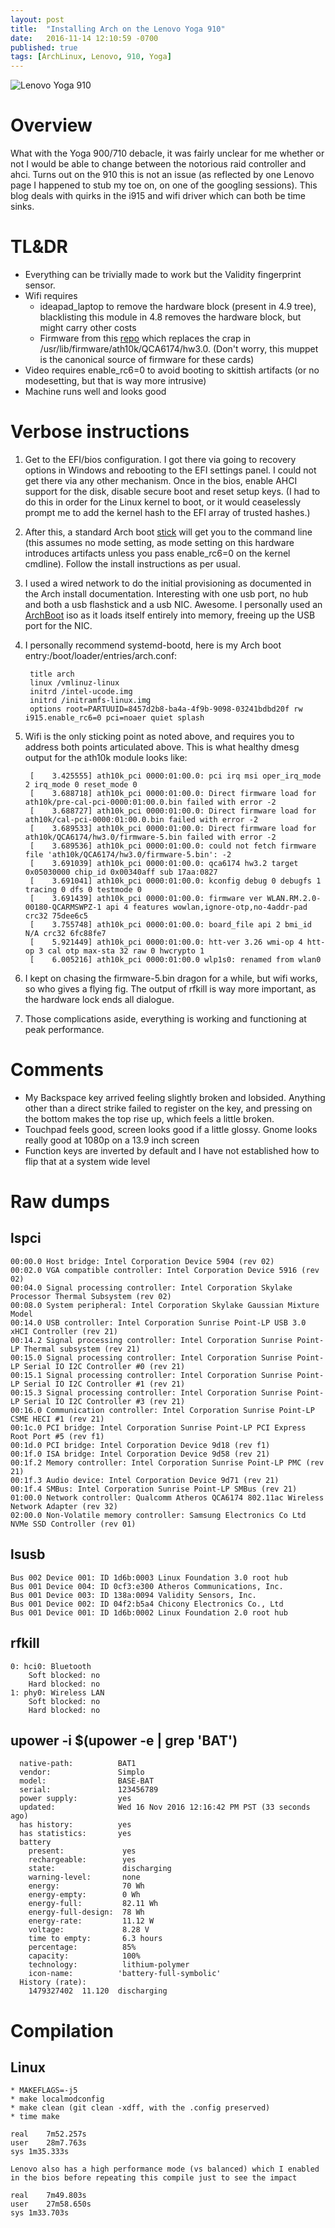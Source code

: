 ```yaml
---
layout: post
title:  "Installing Arch on the Lenovo Yoga 910"
date:   2016-11-14 12:10:59 -0700
published: true
tags: [ArchLinux, Lenovo, 910, Yoga]
---
```


![Lenovo Yoga 910](/img/910.jpg "The beast in question, in action, writing this blog entry")

# Overview

What with the Yoga 900/710 debacle, it was fairly unclear for me whether or not I would be able to change between the notorious raid controller and ahci. Turns out on the 910 this is not an issue (as reflected by one Lenovo page I happened to stub my toe on, on one of the googling sessions). This blog deals with quirks in the i915 and wifi driver which can both be time sinks.

# TL&DR

* Everything can be trivially made to work but the Validity fingerprint sensor.
* Wifi requires
  * ideapad_laptop to remove the hardware block (present in 4.9 tree), blacklisting this module in 4.8 removes the hardware block, but might carry other costs
  * Firmware from this [repo](https://github.com/kvalo/ath10k-firmware) which replaces the crap in /usr/lib/firmware/ath10k/QCA6174/hw3.0. (Don't worry, this muppet is the canonical source of firmware for these cards)
* Video requires enable_rc6=0 to avoid booting to skittish artifacts (or no modesetting, but that is way more intrusive)
* Machine runs well and looks good

# Verbose instructions

1. Get to the EFI/bios configuration. I got there via going to recovery options in Windows and rebooting to the EFI settings panel. I could not get there via any other mechanism. Once in the bios, enable AHCI support for the disk, disable secure boot and reset setup keys. (I had to do this in order for the Linux kernel to boot, or it would ceaselessly prompt me to add the kernel hash to the EFI array of trusted hashes.)
2. After this, a standard Arch boot [stick](https://wiki.archlinux.org/index.php/USB_flash_installation_media) will get you to the command line (this assumes no mode setting, as mode setting on this hardware introduces artifacts unless you pass enable_rc6=0 on the kernel cmdline). Follow the install instructions as per usual.
3. I used a wired network to do the initial provisioning as documented in the Arch install documentation. Interesting with one usb port, no hub and both a usb flashstick and a usb NIC. Awesome. I personally used an [ArchBoot](https://wiki.archlinux.org/index.php/archboot) iso as it loads itself entirely into memory, freeing up the USB port for the NIC.
4. I personally recommend systemd-bootd, here is my Arch boot entry:/boot/loader/entries/arch.conf:

        title arch
        linux /vmlinuz-linux
        initrd /intel-ucode.img
        initrd /initramfs-linux.img
        options root=PARTUUID=8457d2b8-ba4a-4f9b-9098-03241bdbd20f rw i915.enable_rc6=0 pci=noaer quiet splash

5. Wifi is the only sticking point as noted above, and requires you to address both points articulated above. This is what healthy dmesg output for the ath10k module looks like:

        [    3.425555] ath10k_pci 0000:01:00.0: pci irq msi oper_irq_mode 2 irq_mode 0 reset_mode 0
        [    3.688718] ath10k_pci 0000:01:00.0: Direct firmware load for ath10k/pre-cal-pci-0000:01:00.0.bin failed with error -2
        [    3.688727] ath10k_pci 0000:01:00.0: Direct firmware load for ath10k/cal-pci-0000:01:00.0.bin failed with error -2
        [    3.689533] ath10k_pci 0000:01:00.0: Direct firmware load for ath10k/QCA6174/hw3.0/firmware-5.bin failed with error -2
        [    3.689536] ath10k_pci 0000:01:00.0: could not fetch firmware file 'ath10k/QCA6174/hw3.0/firmware-5.bin': -2
        [    3.691039] ath10k_pci 0000:01:00.0: qca6174 hw3.2 target 0x05030000 chip_id 0x00340aff sub 17aa:0827
        [    3.691041] ath10k_pci 0000:01:00.0: kconfig debug 0 debugfs 1 tracing 0 dfs 0 testmode 0
        [    3.691439] ath10k_pci 0000:01:00.0: firmware ver WLAN.RM.2.0-00180-QCARMSWPZ-1 api 4 features wowlan,ignore-otp,no-4addr-pad crc32 75dee6c5
        [    3.755748] ath10k_pci 0000:01:00.0: board_file api 2 bmi_id N/A crc32 6fc88fe7
        [    5.921449] ath10k_pci 0000:01:00.0: htt-ver 3.26 wmi-op 4 htt-op 3 cal otp max-sta 32 raw 0 hwcrypto 1
        [    6.005216] ath10k_pci 0000:01:00.0 wlp1s0: renamed from wlan0

6. I kept on chasing the firmware-5.bin dragon for a while, but wifi works, so who gives a flying fig. The output of rfkill is way more important, as the hardware lock ends all dialogue.
7. Those complications aside, everything is working and functioning at peak performance.

# Comments

* My Backspace key arrived feeling slightly broken and lobsided. Anything other than a direct strike failed to register on the key, and pressing on the bottom makes the top rise up, which feels a little broken.
* Touchpad feels good, screen looks good if a little glossy. Gnome looks really good at 1080p on a 13.9 inch screen
* Function keys are inverted by default and I have not established how to flip that at a system wide level

# Raw dumps

## lspci

```
00:00.0 Host bridge: Intel Corporation Device 5904 (rev 02)
00:02.0 VGA compatible controller: Intel Corporation Device 5916 (rev 02)
00:04.0 Signal processing controller: Intel Corporation Skylake Processor Thermal Subsystem (rev 02)
00:08.0 System peripheral: Intel Corporation Skylake Gaussian Mixture Model
00:14.0 USB controller: Intel Corporation Sunrise Point-LP USB 3.0 xHCI Controller (rev 21)
00:14.2 Signal processing controller: Intel Corporation Sunrise Point-LP Thermal subsystem (rev 21)
00:15.0 Signal processing controller: Intel Corporation Sunrise Point-LP Serial IO I2C Controller #0 (rev 21)
00:15.1 Signal processing controller: Intel Corporation Sunrise Point-LP Serial IO I2C Controller #1 (rev 21)
00:15.3 Signal processing controller: Intel Corporation Sunrise Point-LP Serial IO I2C Controller #3 (rev 21)
00:16.0 Communication controller: Intel Corporation Sunrise Point-LP CSME HECI #1 (rev 21)
00:1c.0 PCI bridge: Intel Corporation Sunrise Point-LP PCI Express Root Port #5 (rev f1)
00:1d.0 PCI bridge: Intel Corporation Device 9d18 (rev f1)
00:1f.0 ISA bridge: Intel Corporation Device 9d58 (rev 21)
00:1f.2 Memory controller: Intel Corporation Sunrise Point-LP PMC (rev 21)
00:1f.3 Audio device: Intel Corporation Device 9d71 (rev 21)
00:1f.4 SMBus: Intel Corporation Sunrise Point-LP SMBus (rev 21)
01:00.0 Network controller: Qualcomm Atheros QCA6174 802.11ac Wireless Network Adapter (rev 32)
02:00.0 Non-Volatile memory controller: Samsung Electronics Co Ltd NVMe SSD Controller (rev 01)
```

## lsusb

```
Bus 002 Device 001: ID 1d6b:0003 Linux Foundation 3.0 root hub
Bus 001 Device 004: ID 0cf3:e300 Atheros Communications, Inc. 
Bus 001 Device 003: ID 138a:0094 Validity Sensors, Inc. 
Bus 001 Device 002: ID 04f2:b5a4 Chicony Electronics Co., Ltd 
Bus 001 Device 001: ID 1d6b:0002 Linux Foundation 2.0 root hub
```

## rfkill

```
0: hci0: Bluetooth
	Soft blocked: no
	Hard blocked: no
1: phy0: Wireless LAN
	Soft blocked: no
	Hard blocked: no
```

## upower -i $(upower -e | grep 'BAT')

```
  native-path:          BAT1
  vendor:               Simplo
  model:                BASE-BAT
  serial:               123456789
  power supply:         yes
  updated:              Wed 16 Nov 2016 12:16:42 PM PST (33 seconds ago)
  has history:          yes
  has statistics:       yes
  battery
    present:             yes
    rechargeable:        yes
    state:               discharging
    warning-level:       none
    energy:              70 Wh
    energy-empty:        0 Wh
    energy-full:         82.11 Wh
    energy-full-design:  78 Wh
    energy-rate:         11.12 W
    voltage:             8.28 V
    time to empty:       6.3 hours
    percentage:          85%
    capacity:            100%
    technology:          lithium-polymer
    icon-name:          'battery-full-symbolic'
  History (rate):
    1479327402	11.120	discharging
```

# Compilation

## Linux

```
* MAKEFLAGS=-j5
* make localmodconfig
* make clean (git clean -xdff, with the .config preserved)
* time make

real    7m52.257s
user    28m7.763s
sys 1m35.333s

Lenovo also has a high performance mode (vs balanced) which I enabled in the bios before repeating this compile just to see the impact

real    7m49.803s
user    27m58.650s
sys 1m33.703s
```
